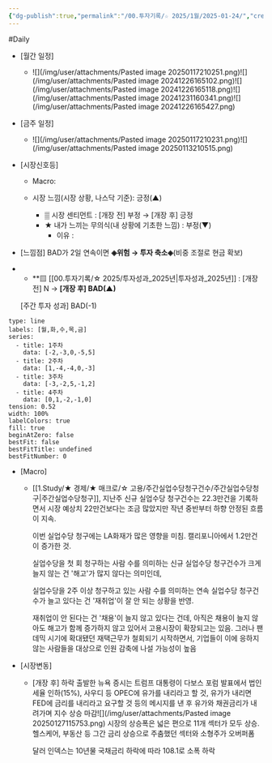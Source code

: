 ```yaml
---
{"dg-publish":true,"permalink":"/00.투자기록/☆ 2025/1월/2025-01-24/","created":"2025-01-24T21:58:56.688+09:00","updated":"2025-06-03T20:07:53.873+09:00"}
---
```


#Daily 


- [월간 일정]
	- ![](/img/user/attachments/Pasted image 20250117210251.png)![](/img/user/attachments/Pasted image 20241226165102.png)![](/img/user/attachments/Pasted image 20241226165118.png)![](/img/user/attachments/Pasted image 20241231160341.png)![](/img/user/attachments/Pasted image 20241226165427.png)

- [금주 일정]
	- ![](/img/user/attachments/Pasted image 20250117210231.png)![](/img/user/attachments/Pasted image 20250113210515.png)




- [시장신호등]
	- Macro: 
	  
	- 시장 느낌(시장 상황, 나스닥 기준): 긍정(▲)
		  
		- ▒ 시장 센티먼트 : [개장 전] 부정 → [개장 후] 긍정
		- ★ 내가 느끼는 무의식(내 상황에 기초한 느낌) : 부정(▼)
			- 이유 : 




- [느낌점] BAD가 2일 연속이면 **◈위험 → 투자 축소◈**(비중 조절로 현금 확보)
- 
	- **▨ [[00.투자기록/☆ 2025/투자성과_2025년\|투자성과_2025년]] : [개장 전] N  → **[개장 후] BAD(▲)**
	   
	[주간 투자 성과] BAD(-1) 

```chart
type: line
labels: [월,화,수,목,금]
series:
  - title: 1주차
    data: [-2,-3,0,-5,5]
  - title: 2주차
    data: [1,-4,-4,0,-3]
  - title: 3주차
    data: [-3,-2,5,-1,2]
  - title: 4주차
    data: [0,1,-2,-1,0]
tension: 0.52
width: 100%
labelColors: true
fill: true
beginAtZero: false
bestFit: false
bestFitTitle: undefined
bestFitNumber: 0
```




- [Macro]
	- [[1.Study/★ 경제/★ 매크로/☆ 고용/주간실업수당청구건수/주간실업수당청구\|주간실업수당청구]], 지난주 신규 실업수당 청구건수는 22.3만건을 기록하면서 시장 예상치 22만건보다는 조금 많았지만 작년 중반부터 하향 안정된 흐름이 지속. 
	  
	  이번 실업수당 청구에는 LA화재가 많은 영향을 미침. 캘리포니아에서 1.2만건이 증가한 것.
	  
	  실업수당을 첫 회 청구하는 사람 수를 의미하는 신규 실업수당 청구건수가 크게 늘지 않는 건 '해고'가 많지 않다는 의미인데,
	  
	  실업수당을 2주 이상 청구하고 있는 사람 수를 의미하는 연속 실업수당 청구건수가 늘고 있다는 건 '재취업'이 잘 안 되는 상황을 반영. 
	  
	  재취업이 안 된다는 건 '채용'이 늘지 않고 있다는 건데, 아직은 채용이 늘지 않아도 해고가 함께 증가하지 않고 있어서 고용시장이 확장되고는 있음. 그러나 팬데믹 시기에 확대됐던 재택근무가 철회되기 시작하면서, 기업들이 이에 응하지 않는 사람들을 대상으로 인원 감축에 나설 가능성이 높음
	  
	  




- [시장변동]
	  
	- [개장 후] 하락 출발한 뉴욕 증시는 트럼프 대통령이 다보스 포럼 발표에서  법인세율 인하(15%), 사우디 등 OPEC에 유가를 내리라고 할 것, 유가가 내리면 FED에 금리를 내리라고 요구할 것 등의 메시지를 낸 후 유가와 채권금리가 내려가며 지수 상승 마감![](/img/user/attachments/Pasted image 20250127115753.png)
	  시장의 상승폭은 넓은 편으로 11개 섹터가 모두 상승. 헬스케어, 부동산 등 그간 금리 상승으로 주춤했던 섹터와 소형주가 오버퍼폼
	  
	  달러 인덱스는 10년물 국채금리 하락에 따라 108.1로 소폭 하락
	  

